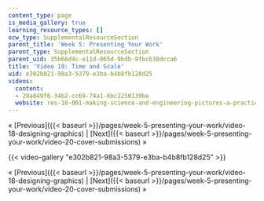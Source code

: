 ```yaml
---
content_type: page
is_media_gallery: true
learning_resource_types: []
ocw_type: SupplementalResourceSection
parent_title: 'Week 5: Presenting Your Work'
parent_type: SupplementalResourceSection
parent_uid: 35b66d4c-e11d-065d-9bdb-9fbc638dcca6
title: 'Video 19: Time and Scale'
uid: e302b821-98a3-5379-e3ba-b4b8fb128d25
videos:
  content:
  - 29a849f6-34b2-cc69-74a1-8bc2250139be
  website: res-10-001-making-science-and-engineering-pictures-a-practical-guide-to-presenting-your-work-spring-2016
---
```


« [Previous]({{< baseurl >}}/pages/week-5-presenting-your-work/video-18-designing-graphics) | [Next]({{< baseurl >}}/pages/week-5-presenting-your-work/video-20-cover-submissions) »

{{< video-gallery "e302b821-98a3-5379-e3ba-b4b8fb128d25" >}}


« [Previous]({{< baseurl >}}/pages/week-5-presenting-your-work/video-18-designing-graphics) | [Next]({{< baseurl >}}/pages/week-5-presenting-your-work/video-20-cover-submissions) »